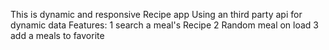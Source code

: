 This is dynamic and responsive Recipe app 
Using an third party api for dynamic data
Features:
1 search a meal's Recipe
2 Random meal on load
3 add a meals to favorite 
